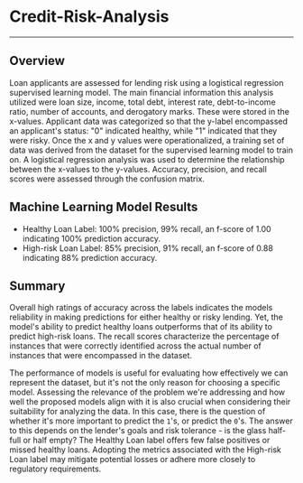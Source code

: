 # Credit-Risk-Analysis
________________________________________________________________
## Overview

Loan applicants are assessed for lending risk using a logistical regression supervised learning model. The main financial information this analysis utilized were loan size, income, total debt, interest rate, debt-to-income ratio, number of accounts, and derogatory marks. These were stored in the x-values. Applicant data was categorized so that the y-label encompassed an applicant's status: "0" indicated healthy, while "1" indicated that they were risky. Once the x and y values were operationalized, a training set of data was derived from the dataset for the supervised learning model to train on. A logistical regression analysis was used to determine the relationship between the x-values to the y-values. Accuracy, precision, and recall scores were assessed through the confusion matrix.

## Machine Learning Model Results
* Healthy Loan Label: 100% precision, 99% recall, an f-score of 1.00 indicating 100% prediction accuracy. 
* High-risk Loan Label: 85% precision, 91% recall, an f-score of 0.88 indicating 88% prediction accuracy. 

## Summary

Overall high ratings of accuracy across the labels indicates the models reliability in making predictions for either healthy or risky lending. Yet, the model's ability to predict healthy loans outperforms that of its ability to predict high-risk loans. The recall scores characterize the percentage of instances that were correctly identified across the actual number of instances that were encompassed in the dataset. 

The performance of models is useful for evaluating how effectively we can represent the dataset, but it's not the only reason for choosing a specific model. Assessing the relevance of the problem we're addressing and how well the proposed models align with it is also crucial when considering their suitability for analyzing the data. In this case, there is the question of whether it's more important to predict the `1`'s, or predict the `0`'s. The answer to this depends on the lender's goals and risk tolerance - is the glass half-full or half empty? The Healthy Loan label offers few false positives or missed healthy loans. Adopting the metrics associated with the High-risk Loan label may mitigate potential losses or adhere more closely to regulatory requirements. 
